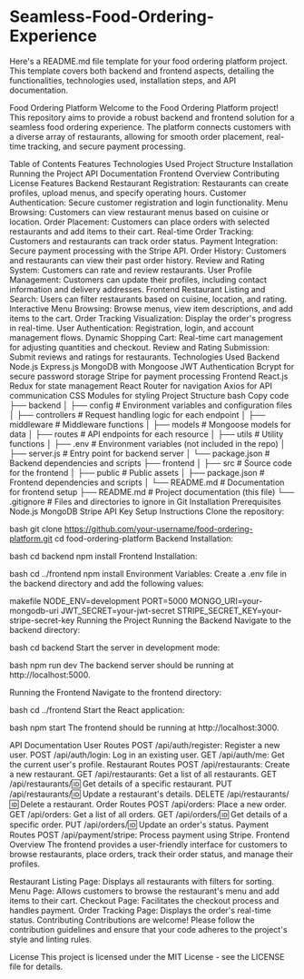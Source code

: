 # Seamless-Food-Ordering-Experience

Here's a README.md file template for your food ordering platform project. This template covers both backend and frontend aspects, detailing the functionalities, technologies used, installation steps, and API documentation.

Food Ordering Platform
Welcome to the Food Ordering Platform project! This repository aims to provide a robust backend and frontend solution for a seamless food ordering experience. The platform connects customers with a diverse array of restaurants, allowing for smooth order placement, real-time tracking, and secure payment processing.

Table of Contents
Features
Technologies Used
Project Structure
Installation
Running the Project
API Documentation
Frontend Overview
Contributing
License
Features
Backend
Restaurant Registration: Restaurants can create profiles, upload menus, and specify operating hours.
Customer Authentication: Secure customer registration and login functionality.
Menu Browsing: Customers can view restaurant menus based on cuisine or location.
Order Placement: Customers can place orders with selected restaurants and add items to their cart.
Real-time Order Tracking: Customers and restaurants can track order status.
Payment Integration: Secure payment processing with the Stripe API.
Order History: Customers and restaurants can view their past order history.
Review and Rating System: Customers can rate and review restaurants.
User Profile Management: Customers can update their profiles, including contact information and delivery addresses.
Frontend
Restaurant Listing and Search: Users can filter restaurants based on cuisine, location, and rating.
Interactive Menu Browsing: Browse menus, view item descriptions, and add items to the cart.
Order Tracking Visualization: Display the order's progress in real-time.
User Authentication: Registration, login, and account management flows.
Dynamic Shopping Cart: Real-time cart management for adjusting quantities and checkout.
Review and Rating Submission: Submit reviews and ratings for restaurants.
Technologies Used
Backend
Node.js
Express.js
MongoDB with Mongoose
JWT Authentication
Bcrypt for secure password storage
Stripe for payment processing
Frontend
React.js
Redux for state management
React Router for navigation
Axios for API communication
CSS Modules for styling
Project Structure
bash
Copy code
├── backend
│   ├── config              # Environment variables and configuration files
│   ├── controllers         # Request handling logic for each endpoint
│   ├── middleware          # Middleware functions
│   ├── models              # Mongoose models for data
│   ├── routes              # API endpoints for each resource
│   ├── utils               # Utility functions
│   ├── .env                # Environment variables (not included in the repo)
│   ├── server.js           # Entry point for backend server
│   └── package.json        # Backend dependencies and scripts
├── frontend
│   ├── src                 # Source code for the frontend
│   ├── public              # Public assets
│   ├── package.json        # Frontend dependencies and scripts
│   └── README.md           # Documentation for frontend setup
├── README.md               # Project documentation (this file)
└── .gitignore              # Files and directories to ignore in Git
Installation
Prerequisites
Node.js
MongoDB
Stripe API Key
Setup Instructions
Clone the repository:

bash
git clone https://github.com/your-username/food-ordering-platform.git
cd food-ordering-platform
Backend Installation:

bash
cd backend
npm install
Frontend Installation:

bash
cd ../frontend
npm install
Environment Variables: Create a .env file in the backend directory and add the following values:

makefile
NODE_ENV=development
PORT=5000
MONGO_URI=your-mongodb-uri
JWT_SECRET=your-jwt-secret
STRIPE_SECRET_KEY=your-stripe-secret-key
Running the Project
Running the Backend
Navigate to the backend directory:

bash
cd backend
Start the server in development mode:

bash
npm run dev
The backend server should be running at http://localhost:5000.

Running the Frontend
Navigate to the frontend directory:

bash
cd ../frontend
Start the React application:

bash
npm start
The frontend should be running at http://localhost:3000.

API Documentation
User Routes
POST /api/auth/register: Register a new user.
POST /api/auth/login: Log in an existing user.
GET /api/auth/me: Get the current user's profile.
Restaurant Routes
POST /api/restaurants: Create a new restaurant.
GET /api/restaurants: Get a list of all restaurants.
GET /api/restaurants/:id: Get details of a specific restaurant.
PUT /api/restaurants/:id: Update a restaurant's details.
DELETE /api/restaurants/:id: Delete a restaurant.
Order Routes
POST /api/orders: Place a new order.
GET /api/orders: Get a list of all orders.
GET /api/orders/:id: Get details of a specific order.
PUT /api/orders/:id: Update an order's status.
Payment Routes
POST /api/payment/stripe: Process payment using Stripe.
Frontend Overview
The frontend provides a user-friendly interface for customers to browse restaurants, place orders, track their order status, and manage their profiles.

Restaurant Listing Page: Displays all restaurants with filters for sorting.
Menu Page: Allows customers to browse the restaurant's menu and add items to their cart.
Checkout Page: Facilitates the checkout process and handles payment.
Order Tracking Page: Displays the order's real-time status.
Contributing
Contributions are welcome! Please follow the contribution guidelines and ensure that your code adheres to the project's style and linting rules.

License
This project is licensed under the MIT License - see the LICENSE file for details.
